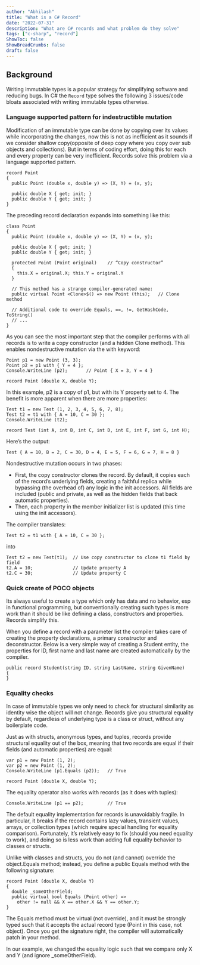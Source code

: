 ```yaml
---
author: "Abhilash"
title: "What is a C# Record"
date: "2022-07-31"
description: "What are C# records and what problem do they solve"
tags: ["c-sharp", "record"]
ShowToc: false
ShowBreadCrumbs: false
draft: false
---
```


## Background
Writing immutable types is a popular strategy for simplifying software and reducing bugs. In C# the `Record` type solves the following 3 issues/code bloats associated with writing immutable types otherwise.

### Language supported pattern for indestructible mutation
Modification of an immutable type can be done by copying over its values while incorporating the changes, now this is not as inefficient as it sounds if we consider shallow copy(opposite of deep copy where you copy over sub objects and collections). But in terms of coding effort, doing this for each and every property can be very inefficient. Records solve this problem via a language supported pattern.

```
record Point
{
  public Point (double x, double y) => (X, Y) = (x, y);

  public double X { get; init; }
  public double Y { get; init; }    
}
```

The preceding record declaration expands into something like this:

```
class Point
{  
  public Point (double x, double y) => (X, Y) = (x, y);

  public double X { get; init; }
  public double Y { get; init; }    

  protected Point (Point original)    // “Copy constructor”
  {
    this.X = original.X; this.Y = original.Y
  }

  // This method has a strange compiler-generated name:
  public virtual Point <Clone>$() => new Point (this);   // Clone method

  // Additional code to override Equals, ==, !=, GetHashCode, ToString()
  // ...
}
```

As you can see the most important step that the compiler performs with all records is to write a copy constructor (and a hidden Clone method). This enables nondestructive mutation via the with keyword:

```
Point p1 = new Point (3, 3);
Point p2 = p1 with { Y = 4 };
Console.WriteLine (p2);       // Point { X = 3, Y = 4 }

record Point (double X, double Y);
```
In this example, p2 is a copy of p1, but with its Y property set to 4. The benefit is more apparent when there are more properties:

```
Test t1 = new Test (1, 2, 3, 4, 5, 6, 7, 8);
Test t2 = t1 with { A = 10, C = 30 };
Console.WriteLine (t2);

record Test (int A, int B, int C, int D, int E, int F, int G, int H);
```

Here’s the output:

```
Test { A = 10, B = 2, C = 30, D = 4, E = 5, F = 6, G = 7, H = 8 }
```

Nondestructive mutation occurs in two phases:
 - First, the copy constructor clones the record. By default, it copies each of the record’s underlying fields, creating a faithful replica while bypassing (the overhead of) any logic in the init accessors. All fields are included (public and private, as well as the hidden fields that back automatic properties).
 - Then, each property in the member initializer list is updated (this time using the init accessors).

The compiler translates:

```
Test t2 = t1 with { A = 10, C = 30 };
```
into

```
Test t2 = new Test(t1);  // Use copy constructor to clone t1 field by field
t2.A = 10;               // Update property A
t2.C = 30;               // Update property C
```
### Quick create of POCO objects
Its always useful to create a type which only has data and no behavior, esp in functional programming, but conventionally creating such types is more work than it should be like defining a class, constructors and properties. Records simplify this.

When you define a record with a parameter list the compiler takes care of creating the property declarations, a primary constructor and deconstructor. Below is a very simple way of creating a Student entity, the properties for ID, first name and last name are created automatically by the compiler.

```
public record Student(string ID, string LastName, string GivenName)
{
}
```

### Equality checks
In case of immutable types we only need to check for structural similarity as identity wise the object will not change. Records give you structural equality by default, regardless of underlying type is a class or struct, without any boilerplate code.

Just as with structs, anonymous types, and tuples, records provide structural equality out of the box, meaning that two records are equal if their fields (and automatic properties) are equal:

```
var p1 = new Point (1, 2);
var p2 = new Point (1, 2);
Console.WriteLine (p1.Equals (p2));   // True

record Point (double X, double Y);
```

The equality operator also works with records (as it does with tuples):

```
Console.WriteLine (p1 == p2);         // True
```

The default equality implementation for records is unavoidably fragile. In particular, it breaks if the record contains lazy values, transient values, arrays, or collection types (which require special handling for equality comparison). Fortunately, it’s relatively easy to fix (should you need equality to work), and doing so is less work than adding full equality behavior to classes or structs.

Unlike with classes and structs, you do not (and cannot) override the object.Equals method; instead, you define a public Equals method with the following signature:

```
record Point (double X, double Y)
{
  double _someOtherField;
  public virtual bool Equals (Point other) =>
    other != null && X == other.X && Y == other.Y;
}
```

The Equals method must be virtual (not override), and it must be strongly typed such that it accepts the actual record type (Point in this case, not object). Once you get the signature right, the compiler will automatically patch in your method.

In our example, we changed the equality logic such that we compare only X and Y (and ignore _someOtherField).